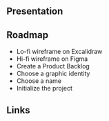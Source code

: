 ## Presentation

## Roadmap

- Lo-fi wireframe on Excalidraw
- Hi-fi wireframe on Figma
- Create a Product Backlog
- Choose a graphic identity
- Choose a name
- Initialize the project

## Links
